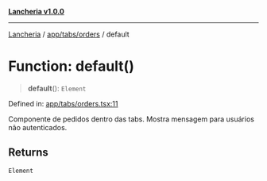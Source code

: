 [**Lancheria v1.0.0**](../../../../README.md)

***

[Lancheria](../../../../README.md) / [app/tabs/orders](../README.md) / default

# Function: default()

> **default**(): `Element`

Defined in: [app/tabs/orders.tsx:11](https://github.com/eudavidreis-odev/lancheria/blob/documentacao_inicial/app/tabs/orders.tsx#L11)

Componente de pedidos dentro das tabs. Mostra mensagem para usuários não autenticados.

## Returns

`Element`
